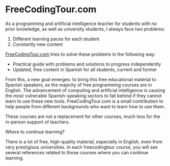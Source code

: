 # FreeCodingTour.com

As a programming and artificial intelligence teacher for students with no prior knowledge, as well as university students, I always face two problems:

1. Different learning paces for each student
2. Constantly new content

[FreeCodingTour.com](https://www.freecodingtour.com) tries to solve these problems in the following way:

- Practical guide with problems and solutions to progress independently
- Updated, free content in Spanish for all students, current and former

From this, a new goal emerges: to bring this free educational material to Spanish speakers, as the majority of free programming courses are in English. The advancement of computing and artificial intelligence is causing the most vulnerable Spanish-speaking sectors to fall behind if they cannot learn to use these new tools. FreeCodingTour.com is a small contribution to help people from different backgrounds who want to learn how to use them.

These courses are not a replacement for other courses, much less for the in-person support of teachers.

Where to continue learning?

There is a lot of free, high-quality material, especially in English, even from very prestigious universities. In each freecodingtour course, you will see several references related to those courses where you can continue learning.
